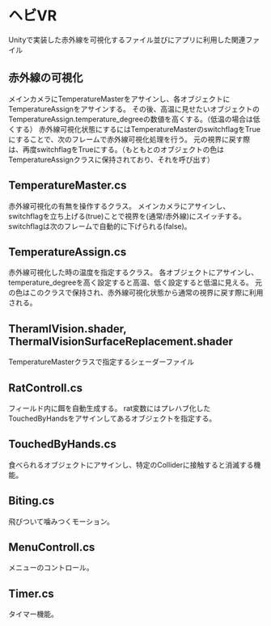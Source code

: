 # ヘビVR
Unityで実装した赤外線を可視化するファイル並びにアプリに利用した関連ファイル

## 赤外線の可視化
メインカメラにTemperatureMasterをアサインし、各オブジェクトにTemperatureAssignをアサインする。
その後、高温に見せたいオブジェクトのTemperatureAssign.temperature_degreeの数値を高くする。（低温の場合は低くする）
赤外線可視化状態にするにはTemperatureMasterのswitchflagをTrueにすることで、次のフレームで赤外線可視化処理を行う。
元の視界に戻す際は、再度switchflagをTrueにする。（もともとのオブジェクトの色はTemperatureAssignクラスに保持されており、それを呼び出す）

## TemperatureMaster.cs
赤外線可視化の有無を操作するクラス。
メインカメラにアサインし、switchflagを立ち上げる(true)ことで視界を(通常/赤外線)にスイッチする。
switchflagは次のフレームで自動的に下げられる(false)。

## TemperatureAssign.cs
赤外線可視化した時の温度を指定するクラス。
各オブジェクトにアサインし、temperature_degreeを高く設定すると高温、低く設定すると低温に見える。
元の色はこのクラスで保持され、赤外線可視化状態から通常の視界に戻す際に利用される。

## TheramlVision.shader, ThermalVisionSurfaceReplacement.shader
TemperatureMasterクラスで指定するシェーダーファイル

## RatControll.cs
フィールド内に餌を自動生成する。
rat変数にはプレハブ化したTouchedByHandsをアサインしてあるオブジェクトを指定する。

## TouchedByHands.cs
食べられるオブジェクトにアサインし、特定のColliderに接触すると消滅する機能。

## Biting.cs
飛びついて噛みつくモーション。

## MenuControll.cs
メニューのコントロール。

## Timer.cs
タイマー機能。
